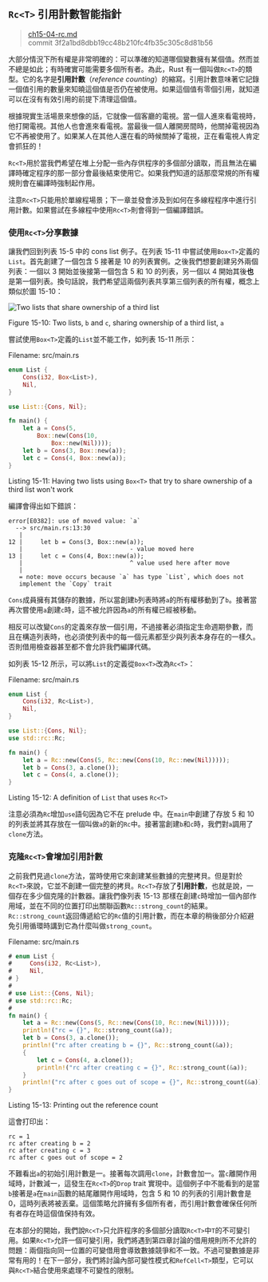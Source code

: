 ## `Rc<T>` 引用計數智能指針

> [ch15-04-rc.md](https://github.com/rust-lang/book/blob/master/second-edition/src/ch15-04-rc.md)
> <br>
> commit 3f2a1bd8dbb19cc48b210fc4fb35c305c8d81b56

大部分情況下所有權是非常明確的：可以準確的知道哪個變數擁有某個值。然而並不總是如此；有時確實可能需要多個所有者。為此，Rust 有一個叫做`Rc<T>`的類型。它的名字是**引用計數**（*reference counting*）的縮寫。引用計數意味著它記錄一個值引用的數量來知曉這個值是否仍在被使用。如果這個值有零個引用，就知道可以在沒有有效引用的前提下清理這個值。

根據現實生活場景來想像的話，它就像一個客廳的電視。當一個人進來看電視時，他打開電視。其他人也會進來看電視。當最後一個人離開房間時，他關掉電視因為它不再被使用了。如果某人在其他人還在看的時候關掉了電視，正在看電視人肯定會抓狂的！

`Rc<T>`用於當我們希望在堆上分配一些內存供程序的多個部分讀取，而且無法在編譯時確定程序的那一部分會最後結束使用它。如果我們知道的話那麼常規的所有權規則會在編譯時強制起作用。

注意`Rc<T>`只能用於單線程場景；下一章並發會涉及到如何在多線程程序中進行引用計數。如果嘗試在多線程中使用`Rc<T>`則會得到一個編譯錯誤。

### 使用`Rc<T>`分享數據

讓我們回到列表 15-5 中的 cons list 例子。在列表 15-11 中嘗試使用`Box<T>`定義的`List`。首先創建了一個包含 5 接著是 10 的列表實例。之後我們想要創建另外兩個列表：一個以 3 開始並後接第一個包含 5 和 10 的列表，另一個以 4 開始其後**也**是第一個列表。換句話說，我們希望這兩個列表共享第三個列表的所有權，概念上類似於圖 15-10：

<img alt="Two lists that share ownership of a third list" src="img/trpl15-03.svg" class="center" />

<span class="caption">Figure 15-10: Two lists, `b` and `c`, sharing ownership
of a third list, `a`</span>

嘗試使用`Box<T>`定義的`List`並不能工作，如列表 15-11 所示：

<span class="filename">Filename: src/main.rs</span>

```rust
enum List {
    Cons(i32, Box<List>),
    Nil,
}

use List::{Cons, Nil};

fn main() {
    let a = Cons(5,
        Box::new(Cons(10,
            Box::new(Nil))));
    let b = Cons(3, Box::new(a));
    let c = Cons(4, Box::new(a));
}
```

<span class="caption">Listing 15-11: Having two lists using `Box<T>` that try
to share ownership of a third list won't work</span>

編譯會得出如下錯誤：

```
error[E0382]: use of moved value: `a`
  --> src/main.rs:13:30
   |
12 |     let b = Cons(3, Box::new(a));
   |                              - value moved here
13 |     let c = Cons(4, Box::new(a));
   |                              ^ value used here after move
   |
   = note: move occurs because `a` has type `List`, which does not
   implement the `Copy` trait
```

`Cons`成員擁有其儲存的數據，所以當創建`b`列表時將`a`的所有權移動到了`b`。接著當再次嘗使用`a`創建`c`時，這不被允許因為`a`的所有權已經被移動。

相反可以改變`Cons`的定義來存放一個引用，不過接著必須指定生命週期參數，而且在構造列表時，也必須使列表中的每一個元素都至少與列表本身存在的一樣久。否則借用檢查器甚至都不會允許我們編譯代碼。

如列表 15-12 所示，可以將`List`的定義從`Box<T>`改為`Rc<T>`：

<span class="filename">Filename: src/main.rs</span>

```rust
enum List {
    Cons(i32, Rc<List>),
    Nil,
}

use List::{Cons, Nil};
use std::rc::Rc;

fn main() {
    let a = Rc::new(Cons(5, Rc::new(Cons(10, Rc::new(Nil)))));
    let b = Cons(3, a.clone());
    let c = Cons(4, a.clone());
}
```

<span class="caption">Listing 15-12: A definition of `List` that uses
`Rc<T>`</span>

注意必須為`Rc`增加`use`語句因為它不在 prelude 中。在`main`中創建了存放 5 和 10 的列表並將其存放在一個叫做`a`的新的`Rc`中。接著當創建`b`和`c`時，我們對`a`調用了`clone`方法。

### 克隆`Rc<T>`會增加引用計數

之前我們見過`clone`方法，當時使用它來創建某些數據的完整拷貝。但是對於`Rc<T>`來說，它並不創建一個完整的拷貝。`Rc<T>`存放了**引用計數**，也就是說，一個存在多少個克隆的計數器。讓我們像列表 15-13 那樣在創建`c`時增加一個內部作用域，並在不同的位置打印出關聯函數`Rc::strong_count`的結果。`Rc::strong_count`返回傳遞給它的`Rc`值的引用計數，而在本章的稍後部分介紹避免引用循環時講到它為什麼叫做`strong_count`。

<span class="filename">Filename: src/main.rs</span>

```rust
# enum List {
#     Cons(i32, Rc<List>),
#     Nil,
# }
#
# use List::{Cons, Nil};
# use std::rc::Rc;
#
fn main() {
    let a = Rc::new(Cons(5, Rc::new(Cons(10, Rc::new(Nil)))));
    println!("rc = {}", Rc::strong_count(&a));
    let b = Cons(3, a.clone());
    println!("rc after creating b = {}", Rc::strong_count(&a));
    {
        let c = Cons(4, a.clone());
        println!("rc after creating c = {}", Rc::strong_count(&a));
    }
    println!("rc after c goes out of scope = {}", Rc::strong_count(&a));
}
```

<span class="caption">Listing 15-13: Printing out the reference count</span>

這會打印出：

```
rc = 1
rc after creating b = 2
rc after creating c = 3
rc after c goes out of scope = 2
```

不難看出`a`的初始引用計數是一。接著每次調用`clone`，計數會加一。當`c`離開作用域時，計數減一，這發生在`Rc<T>`的`Drop` trait 實現中。這個例子中不能看到的是當`b`接著是`a`在`main`函數的結尾離開作用域時，包含 5 和 10 的列表的引用計數會是 0，這時列表將被丟棄。這個策略允許擁有多個所有者，而引用計數會確保任何所有者存在時這個值保持有效。

在本部分的開始，我們說`Rc<T>`只允許程序的多個部分讀取`Rc<T>`中`T`的不可變引用。如果`Rc<T>`允許一個可變引用，我們將遇到第四章討論的借用規則所不允許的問題：兩個指向同一位置的可變借用會導致數據競爭和不一致。不過可變數據是非常有用的！在下一部分，我們將討論內部可變性模式和`RefCell<T>`類型，它可以與`Rc<T>`結合使用來處理不可變性的限制。